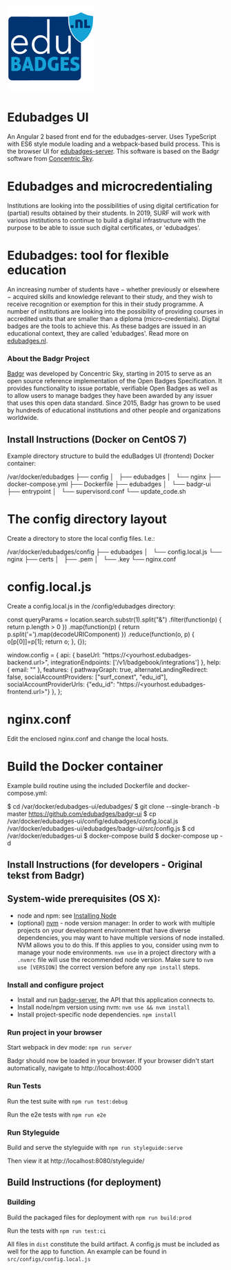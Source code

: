 ![Edubadges](logo.png)
# Edubadges UI
An Angular 2 based front end for the edubadges-server. Uses TypeScript with ES6 style module loading and a webpack-based build process. This is the browser UI for [edubadges-server](https://github.com/edubadges/badgr-server).
This software is based on the Badgr software from [Concentric Sky](https://github.com/concentricsky/).

# Edubadges and microcredentialing
Institutions are looking into the possibilities of using digital certification for (partial) results obtained by their students. In 2019, SURF will work with various institutions to continue to build a digital infrastructure with the purpose to be able to issue such digital certificates, or 'edubadges'.

# Edubadges: tool for flexible education
An increasing number of students have − whether previously or elsewhere − acquired skills and knowledge relevant to their study, and they wish to receive recognition or exemption for this in their study programme. A number of institutions are looking into the possibility of providing courses in accredited units that are smaller than a diploma (micro-credentials). Digital badges are the tools to achieve this. As these badges are issued in an educational context, they are called 'edubadges'.
Read more on [edubadges.nl](https://www.surf.nl/en/edubadges-national-approach-to-badges-in-education).

### About the Badgr Project
[Badgr](https://badgr.org) was developed by Concentric Sky, starting in 2015 to serve as an open source reference implementation of the Open Badges Specification. It provides functionality to issue portable, verifiable Open Badges as well as to allow users to manage badges they have been awarded by any issuer that uses this open data standard. Since 2015, Badgr has grown to be used by hundreds of educational institutions and other people and organizations worldwide.

## Install Instructions (Docker on CentOS 7)

Example directory structure to build the eduBadges UI (frontend) Docker container:

/var/docker/edubadges
├── config
│   ├── edubadges
│   └── nginx
├── docker-compose.yml
├── Dockerfile
├── edubadges
│   └── badgr-ui
├── entrypoint
│   └── supervisord.conf
└── update_code.sh

# The config directory layout
Create a directory to store the local config files. I.e.:

/var/docker/edubadges/config
├── edubadges
│   └── config.local.js
└── nginx
    ├── certs
    │   ├── <yourhost>.pem
    │   └── <yourhost>.key
    └── nginx.conf
	
# config.local.js
Create a config.local.js in the /config/edubadges directory:

const queryParams = location.search.substr(1).split("&")
    .filter(function(p) { return p.length > 0 })
    .map(function(p) { return p.split('=').map(decodeURIComponent) })
    .reduce(function(o, p) { o[p[0]]=p[1]; return o; }, {});

window.config = {
    api: {
        baseUrl: "https://<yourhost.edubadges-backend.url>",
        integrationEndpoints: ['/v1/badgebook/integrations']
    },
    help: {
        email: "<your email>"
    },
    features: {
        pathwayGraph: true,
        alternateLandingRedirect: false,
        socialAccountProviders: ["surf_conext", "edu_id"],
        socialAccountProviderUrls: {"edu_id": "https://<yourhost.edubadges-frontend.url>"}
    },
};
	
# nginx.conf
Edit the enclosed nginx.conf and change the local hosts. 
	
# Build the Docker container
Example build routine using the included Dockerfile and docker-compose.yml:

$ cd /var/docker/edubadges-ui/edubadges/
$ git clone --single-branch -b master https://github.com/edubadges/badgr-ui
$ cp /var/docker/edubadges-ui/config/edubadges/config.local.js /var/docker/edubadges-ui/edubadges/badgr-ui/src/config.js
$ cd /var/docker/edubadges-ui
$ docker-compose build
$ docker-compose up -d

## Install Instructions (for developers - Original tekst from Badgr)

## System-wide prerequisites (OS X):
* node and npm: see [Installing Node](https://docs.npmjs.com/getting-started/installing-node)
* (optional) [nvm](https://github.com/creationix/nvm) - node version manager: In order to work with multiple projects on your development environment that have diverse dependencies, you may want to have multiple versions of node installed. NVM allows you to do this. If this applies to you, consider using nvm to manage your node environments. `nvm use` in a project directory with a `.nvmrc` file will use the recommended node version. Make sure to `nvm use [VERSION]` the correct version before any `npm install` steps.

### Install and configure project
* Install and run  [badgr-server](https://github.com/concentricsky/badgr-server-prerelease), the API that this application connects to.
* Install node/npm version using nvm: `nvm use && nvm install`
* Install project-specific node dependencies. `npm install`


### Run project in your browser

Start webpack in dev mode: `npm run server`

Badgr should now be loaded in your browser. If your browser didn't start automatically, navigate to http://localhost:4000


### Run Tests

Run the test suite with `npm run test:debug`

Run the e2e tests with `npm run e2e`


### Run Styleguide

Build and serve the styleguide with `npm run styleguide:serve`

Then view it at http://localhost:8080/styleguide/


## Build Instructions (for deployment)

### Building

Build the packaged files for deployment with `npm run build:prod`

Run the tests with `npm run test:ci`

All files in `dist` constitute the build artifact. A config.js must be included as well for the app to function.
An example can be found in `src/configs/config.local.js`
